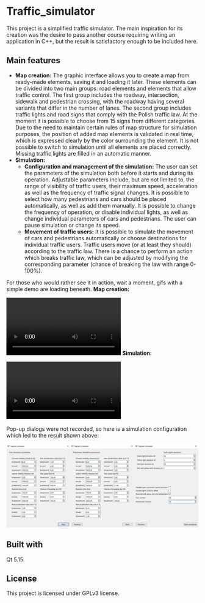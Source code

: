 # Traffic_simulator

This project is a simplified traffic simulator. The main inspiration for its creation was the desire to pass another course requiring writing an application in C++, but the result is satisfactory enough to be included here.

## Main features
+ **Map creation:** The graphic interface allows you to create a map from ready-made elements, saving it and loading it later.
These elements can be divided into two main groups: road elements and elements that allow traffic control.
The first group includes the roadway, intersection, sidewalk and pedestrian crossing, with the roadway having several variants that differ in the number of lanes.
The second group includes traffic lights and road signs that comply with the Polish traffic law. At the moment it is possible to choose from 15 signs from different categories. 
Due to the need to maintain certain rules of map structure for simulation purposes, the position of added map elements is validated in real time, which is expressed clearly by the color surrounding the element.
It is not possible to switch to simulation until all elements are placed correctly. Missing traffic lights are filled in an automatic manner. 
+ **Simulation:**
  + **Configuration and management of the simulation:** The user can set the parameters of the simulation both before it starts and during its operation.
  Adjustable parameters include, but are not limited to, the range of visibility of traffic users, their maximum speed, acceleration as well as the frequency of traffic signal changes. 
  It is possible to select how many pedestrians and cars should be placed automatically, as well as add them manually.
  It is possible to change the frequency of operation, or disable individual lights, as well as change individual parameters of cars and pedestrians.
  The user can pause simulation or change its speed.
  + **Movement of traffic users:** It is possible to simulate the movement of cars and pedestrians automatically or choose destinations for individual traffic users. Traffic users move (or at least they should) according to the traffic law.
  There is a chance to perform an action which breaks traffic law, which can be adjusted by modifying the corresponding parameter (chance of breaking the law with range 0-100%).

For those who would rather see it in action, wait a moment, gifs with a simple demo are loading beneath.
**Map creation:**

![alt text](demos/Traffic_simulator-map_creation_demo.mp4)
**Simulation:**

![alt text](demos/Traffic_simulator-simulation_demo.mp4)

Pop-up dialogs were not recorded, so here is a simulation configuration which led to the result shown above:

![alt text](demos/simulation_configuration.png)

## Built with
Qt 5.15.

## License
This project is licensed under GPLv3 license.


